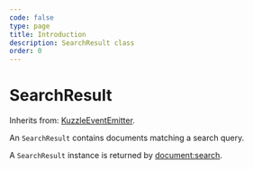```yaml
---
code: false
type: page
title: Introduction
description: SearchResult class
order: 0
---
```


# SearchResult

Inherits from: [KuzzleEventEmitter](/sdk/js/7/core-classes/kuzzle-event-emitter).

An `SearchResult` contains documents matching a search query.  

A `SearchResult` instance is returned by [document:search](/sdk/js/7/controllers/document/search).

